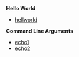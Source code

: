 **Hello World**

- [hellworld](./helloworld/main.go)

**Command Line Arguments**

- [echo1](./echo1/main.go)
- [echo2](./echo2/main.go)